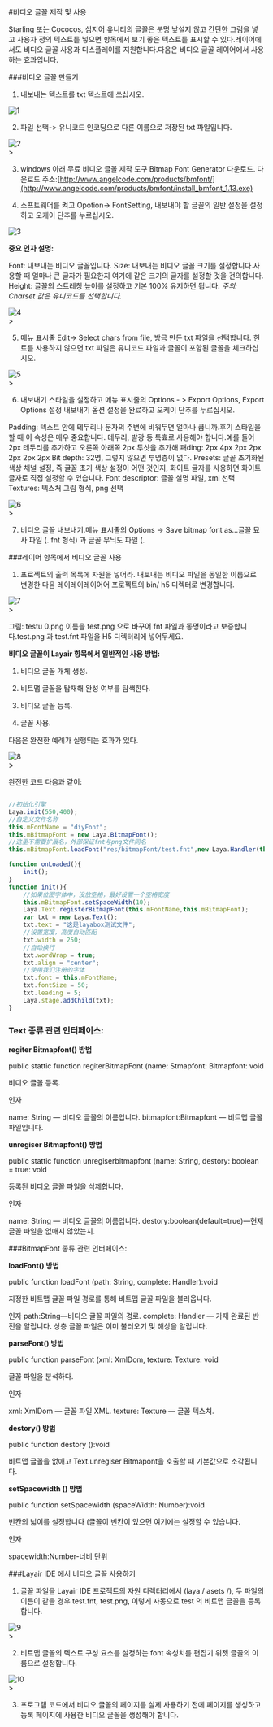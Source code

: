#비디오 글꼴 제작 및 사용

Starling 또는 Cococos, 심지어 유니티의 글꼴은 분명 낯설지 않고 간단한 그림을 넣고 사용자 정의 텍스트를 넣으면 항목에서 보기 좋은 텍스트를 표시할 수 있다.레이어에서도 비디오 글꼴 사용과 디스플레이를 지원합니다.다음은 비디오 글꼴 레이어에서 사용하는 효과입니다.

###비디오 글꼴 만들기

1. 내보내는 텍스트를 txt 텍스트에 쓰십시오.

![1](img/1.png)</br>


2. 파일 선택-> 유니코드 인코딩으로 다른 이름으로 저장된 txt 파일입니다.

![2](img/2.png)</br>>

3. windows 아래 무료 비디오 글꼴 제작 도구 Bitmap Font Generator 다운로드.
다운로드 주소:[http://www.angelcode.com/products/bmfont/](http://www.angelcode.com/products/bmfont/install_bmfont_1.13.exe)

4. 소프트웨어를 켜고 Opotion-> FontSetting, 내보내야 할 글꼴의 일반 설정을 설정하고 오케이 단추를 누르십시오.

![3](img/3.png)</br>


**중요 인자 설명:**

Font: 내보내는 비디오 글꼴입니다.
Size: 내보내는 비디오 글꼴 크기를 설정합니다.사용할 때 얼마나 큰 글자가 필요한지 여기에 같은 크기의 글자를 설정할 것을 건의합니다.
Height: 글꼴의 스트레칭 높이를 설정하고 기본 100% 유지하면 됩니다.
 *주의: Charset 값은 유니코드를 선택합니다.*

![4](img/4.png)</br>>

5. 메뉴 표시줄 Edit-> Select chars from file, 방금 만든 txt 파일을 선택합니다. 힌트를 사용하지 않으면 txt 파일은 유니코드 파일과 글꼴이 포함된 글꼴을 체크하십시오.

![5](img/5.png)</br>>

6. 내보내기 스타일을 설정하고 메뉴 표시줄의 Options - > Export Options, Export Options 설정 내보내기 옵션 설정을 완료하고 오케이 단추를 누르십시오.

Padding: 텍스트 안에 테두리나 문자의 주변에 비워두면 얼마나 큽니까.후기 스타일을 할 때 이 속성은 매우 중요합니다. 테두리, 발광 등 특효로 사용해야 합니다.예를 들어 2px 테두리를 추가하고 오른쪽 아래쪽 2px 투샷을 추가해 패ding: 2px 4px 2px 2px 2px 2px 2px
Bit depth: 32명, 그렇지 않으면 투명층이 없다.
Presets: 글꼴 초기화된 색상 채널 설정, 즉 글꼴 초기 색상 설정이 어떤 것인지, 화이트 글자를 사용하면 화이트 글자로 직접 설정할 수 있습니다.
Font descriptor: 글꼴 설명 파일, xml 선택
Textures: 텍스처 그림 형식, png 선택

![6](img/6.png)</br>>

7. 비디오 글꼴 내보내기.메뉴 표시줄의 Options -> Save bitmap font as...글꼴 묘사 파일 (. fnt 형식) 과 글꼴 무늬도 파일 (.



###레이어 항목에서 비디오 글꼴 사용

1. 프로젝트의 출력 목록에 자원을 넣어라.
내보내는 비디오 파일을 동일한 이름으로 변경한 다음 레이레이레이어어 프로젝트의 bin/ h5 디렉터로 변경합니다.

![7](img/7.png)</br>>

그림: testu 0.png 이름을 test.png 으로 바꾸어 fnt 파일과 동명이라고 보증합니다.test.png 과 test.fnt 파일을 H5 디렉터리에 넣어두세요.

**비디오 글꼴이 Layair 항목에서 일반적인 사용 방법:**

1. 비디오 글꼴 개체 생성.

2. 비트맵 글꼴을 탑재해 완성 여부를 탐색한다.

3. 비디오 글꼴 등록.

4. 글꼴 사용.

다음은 완전한 예례가 실행되는 효과가 있다.

![8](img/8.png)</br>>

완전한 코드 다음과 같이:


```typescript

//初始化引擎
Laya.init(550,400);
//自定义文件名称
this.mFontName = "diyFont";
this.mBitmapFont = new Laya.BitmapFont();
//这里不需要扩展名，外部保证fnt与png文件同名
this.mBitmapFont.loadFont("res/bitmapFont/test.fnt",new Laya.Handler(this,onLoaded));

function onLoaded(){
    init();
}
function init(){
    //如果位图字体中，没放空格，最好设置一个空格宽度
    this.mBitmapFont.setSpaceWidth(10);
    Laya.Text.registerBitmapFont(this.mFontName,this.mBitmapFont);
    var txt = new Laya.Text();
    txt.text = "这是layabox测试文件";
    //设置宽度，高度自动匹配
    txt.width = 250;
    //自动换行
    txt.wordWrap = true;
    txt.align = "center";
    //使用我们注册的字体
    txt.font = this.mFontName;
    txt.fontSize = 50;
    txt.leading = 5;
    Laya.stage.addChild(txt);
}
```


### **Text 종류 관련 인터페이스:**

**regiter Bitmapfont() 방법**

public stattic function regiterBitmapFont (name: Stmapfont: Bitmapfont: void

비디오 글꼴 등록.

인자

name: String — 비디오 글꼴의 이름입니다.
bitmapfont:Bitmapfont — 비트맵 글꼴 파일입니다.

**unregiser Bitmapfont() 방법**

public stattic function unregiserbitmapfont (name: String, destory: boolean = true: void

등록된 비디오 글꼴 파일을 삭제합니다.

인자

name: String — 비디오 글꼴의 이름입니다.
destory:boolean(default=true)—현재 글꼴 파일을 없애지 않았는지.

###BitmapFont 종류 관련 인터페이스:

**loadFont() 방법**

public function loadFont (path: String, complete: Handler):void

지정한 비트맵 글꼴 파일 경로를 통해 비트맵 글꼴 파일을 불러옵니다.

인자
path:String—비디오 글꼴 파일의 경로.
complete: Handler — 가재 완료된 반전을 알립니다. 상층 글꼴 파일은 이미 불러오기 및 해상을 알립니다.

**parseFont() 방법**

public function parseFont (xml: XmlDom, texture: Texture: void

글꼴 파일을 분석하다.

인자

xml: XmlDom — 글꼴 파일 XML.
texture: Texture — 글꼴 텍스처.

**destory() 방법**

public function destory ():void

비트맵 글꼴을 없애고 Text.unregiser Bitmapont을 호출할 때 기본값으로 소각됩니다.

**setSpacewidth () 방법**

public function setSpacewidth (spaceWidth: Number):void

빈칸의 넓이를 설정합니다 (글꼴이 빈칸이 있으면 여기에는 설정할 수 있습니다.

인자

spacewidth:Number-너비 단위



###Layair IDE 에서 비디오 글꼴 사용하기

1. 글꼴 파일을 Layair IDE 프로젝트의 자원 디렉터리에서 (laya / asets /), 두 파일의 이름이 같을 경우 test.fnt, test.png, 이렇게 자동으로 test 의 비트맵 글꼴을 등록합니다.

![9](img/9.png)</br>>

2. 비트맵 글꼴의 텍스트 구성 요소를 설정하는 font 속성치를 편집기 위젯 글꼴의 이름으로 설정합니다.

![10](img/10.png)</br>>

3. 프로그램 코드에서 비디오 글꼴의 페이지를 실제 사용하기 전에 페이지를 생성하고 등록 페이지에 사용한 비디오 글꼴을 생성해야 합니다.